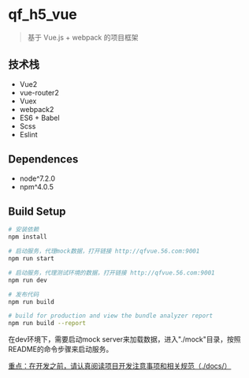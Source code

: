 # qf_h5_vue

> 基于 Vue.js + webpack 的项目框架

## 技术栈

- Vue2
- vue-router2
- Vuex
- webpack2
- ES6 + Babel
- Scss
- Eslint

## Dependences

- node^7.2.0
- npm^4.0.5

## Build Setup

``` bash
# 安装依赖
npm install

# 启动服务，代理mock数据，打开链接 http://qfvue.56.com:9001
npm run start

# 启动服务，代理测试环境的数据，打开链接 http://qfvue.56.com:9001
npm run dev

# 发布代码
npm run build

# build for production and view the bundle analyzer report
npm run build --report
```

在dev环境下，需要启动mock server来加载数据，进入"./mock"目录，按照README的命令步骤来启动服务。

[重点：在开发之前，请认真阅读项目开发注意事项和相关规范（./docs/）](http://git.tv.sohuno.com/frontend/qf_h5_webpack/tree/master/docs)
